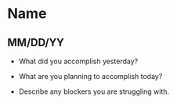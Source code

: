 # Name 
## MM/DD/YY

- What did you accomplish yesterday?

- What are you planning to accomplish today?

- Describe any blockers you are struggling with.
